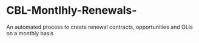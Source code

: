# CBL-Montlhly-Renewals-
An automated process to create renewal contracts, opportunities and OLIs on a monthly basis
